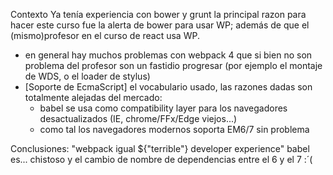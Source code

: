 Contexto
Ya tenía experiencia con bower y grunt
la principal razon para hacer este curso fue la alerta de bower para usar WP; además de que el (mismo)profesor en el curso de react usa WP.

* en general hay muchos problemas con webpack 4 que si bien no son problema del profesor son un fastidio progresar (por ejemplo el montaje de WDS, o el loader de stylus)
* [Soporte de EcmaScript] el vocabulario usado, las razones dadas son totalmente alejadas del mercado:
	* babel se usa como compatibility layer para los navegadores desactualizados (IE, chrome/FFx/Edge viejos...)
	* como tal los navegadores modernos soporta EM6/7 sin problema

Conclusiones:
"webpack igual ${"terrible"} developer experience"
babel es... chistoso y el cambio de nombre de dependencias entre el 6 y el 7 :´(
